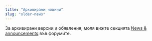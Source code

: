 ```yaml
---
title: "Архивирани новини"
slug: "older-news"
---
```


За архивирани версии и обявления, моля вижте секцията [News & announcements](https://forums.wz2100.net/viewforum.php?f=1) във форумите.
